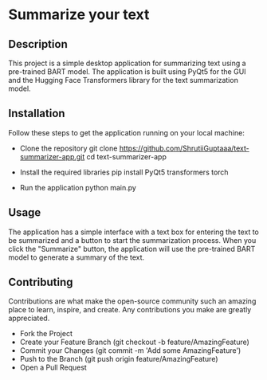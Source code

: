 # Summarize your text 
## Description
 This project is a simple desktop application for summarizing text using a pre-trained BART model. The application is built using PyQt5 for the GUI and the Hugging Face Transformers library for the text summarization model.
## Installation
Follow these steps to get the application running on your local machine:
 * Clone the repository
   git clone https://github.com/ShrutiiGuptaaa/text-summarizer-app.git
   cd text-summarizer-app

 * Install the required libraries
   pip install PyQt5 transformers torch

 * Run the application
    python main.py
## Usage
The application has a simple interface with a text box for entering the text to be summarized and a button to start the summarization process. 
When you click the "Summarize" button, the application will use the pre-trained BART model to generate a summary of the text. 
## Contributing
Contributions are what make the open-source community such an amazing place to learn, inspire, and create. Any contributions you make are greatly appreciated.

* Fork the Project
* Create your Feature Branch (git checkout -b feature/AmazingFeature)
* Commit your Changes (git commit -m 'Add some AmazingFeature')
* Push to the Branch (git push origin feature/AmazingFeature)
* Open a Pull Request

